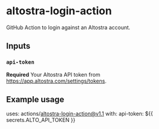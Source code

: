 # altostra-login-action
GitHub Action to login against an Altostra account.

## Inputs

### `api-token`

**Required** Your Altostra API token from https://app.altostra.com/settings/tokens.

## Example usage

uses: actions/altostra-login-action@v1.1
with:
  api-token: ${{ secrets.ALTO_API_TOKEN }}